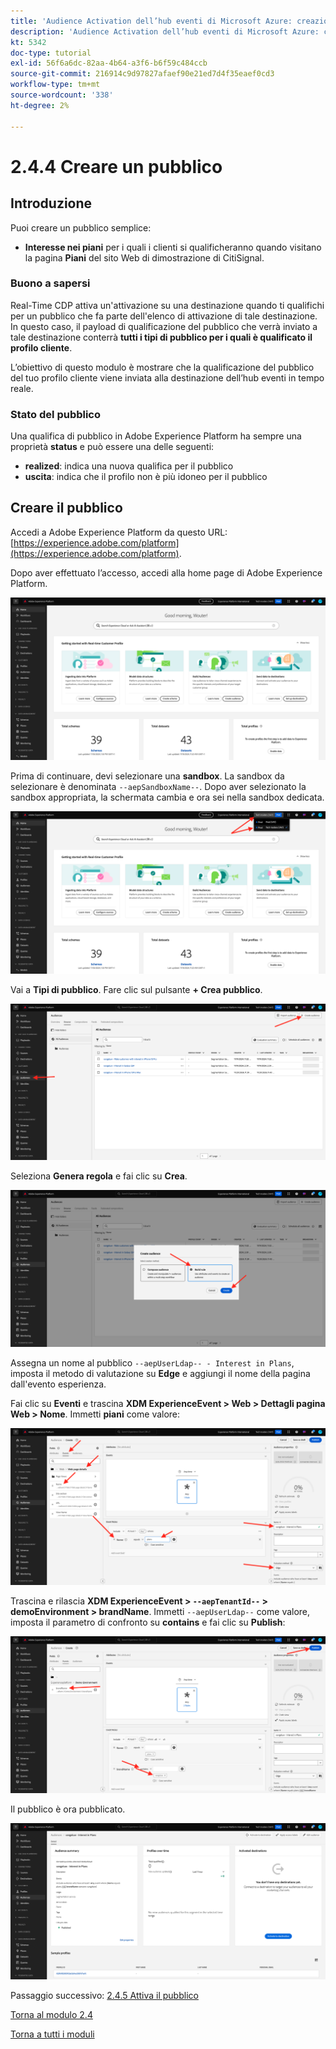 ```yaml
---
title: 'Audience Activation dell’hub eventi di Microsoft Azure: creazione di un pubblico'
description: 'Audience Activation dell’hub eventi di Microsoft Azure: creazione di un pubblico'
kt: 5342
doc-type: tutorial
exl-id: 56f6a6dc-82aa-4b64-a3f6-b6f59c484ccb
source-git-commit: 216914c9d97827afaef90e21ed7d4f35eaef0cd3
workflow-type: tm+mt
source-wordcount: '338'
ht-degree: 2%

---
```


# 2.4.4 Creare un pubblico

## Introduzione

Puoi creare un pubblico semplice:

- **Interesse nei piani** per i quali i clienti si qualificheranno quando visitano la pagina **Piani** del sito Web di dimostrazione di CitiSignal.

### Buono a sapersi

Real-Time CDP attiva un&#39;attivazione su una destinazione quando ti qualifichi per un pubblico che fa parte dell&#39;elenco di attivazione di tale destinazione. In questo caso, il payload di qualificazione del pubblico che verrà inviato a tale destinazione conterrà **tutti i tipi di pubblico per i quali è qualificato il profilo cliente**.

L’obiettivo di questo modulo è mostrare che la qualificazione del pubblico del tuo profilo cliente viene inviata alla destinazione dell’hub eventi in tempo reale.

### Stato del pubblico

Una qualifica di pubblico in Adobe Experience Platform ha sempre una proprietà **status** e può essere una delle seguenti:

- **realized**: indica una nuova qualifica per il pubblico
- **uscita**: indica che il profilo non è più idoneo per il pubblico

## Creare il pubblico

Accedi a Adobe Experience Platform da questo URL: [https://experience.adobe.com/platform](https://experience.adobe.com/platform).

Dopo aver effettuato l’accesso, accedi alla home page di Adobe Experience Platform.

![Acquisizione dei dati](./../../../modules/datacollection/module1.2/images/home.png)

Prima di continuare, devi selezionare una **sandbox**. La sandbox da selezionare è denominata ``--aepSandboxName--``. Dopo aver selezionato la sandbox appropriata, la schermata cambia e ora sei nella sandbox dedicata.

![Acquisizione dei dati](./../../../modules/datacollection/module1.2/images/sb1.png)

Vai a **Tipi di pubblico**. Fare clic sul pulsante **+ Crea pubblico**.

![Acquisizione dei dati](./images/seg.png)

Seleziona **Genera regola** e fai clic su **Crea**.

![Acquisizione dei dati](./images/seg1.png)

Assegna un nome al pubblico `--aepUserLdap-- - Interest in Plans`, imposta il metodo di valutazione su **Edge** e aggiungi il nome della pagina dall&#39;evento esperienza.

Fai clic su **Eventi** e trascina **XDM ExperienceEvent > Web > Dettagli pagina Web > Nome**. Immetti **piani** come valore:

![4-05-create-ee-2.png](./images/405createee2.png)

Trascina e rilascia **XDM ExperienceEvent > `--aepTenantId--` > demoEnvironment > brandName**. Immetti `--aepUserLdap--` come valore, imposta il parametro di confronto su **contains** e fai clic su **Publish**:

![4-05-create-ee-2-brand.png](./images/405createee2brand.png)

Il pubblico è ora pubblicato.

![4-05-create-ee-2-brand.png](./images/405createee2brand1.png)

Passaggio successivo: [2.4.5 Attiva il pubblico](./ex5.md)

[Torna al modulo 2.4](./segment-activation-microsoft-azure-eventhub.md)

[Torna a tutti i moduli](./../../../overview.md)
